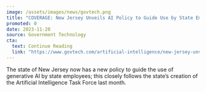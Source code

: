```yaml
---
image: /assets/images/news/govtech.png
title: "COVERAGE: New Jersey Unveils AI Policy to Guide Use by State Employees"
promoted: 0
date: 2023-11-20
source: Government Technology
cta:
  text: Continue Reading
  link: "https://www.govtech.com/artificial-intelligence/new-jersey-unveils-ai-policy-to-guide-use-by-state-employees"
---
```


The state of New Jersey now has a new policy to guide the use of generative AI by state employees; this closely follows the state’s creation of the Artificial Intelligence Task Force last month.
